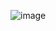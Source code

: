 ![image](https://user-images.githubusercontent.com/103321598/163698158-e261fa40-fa05-4052-ab80-c3c423d54cea.png)
